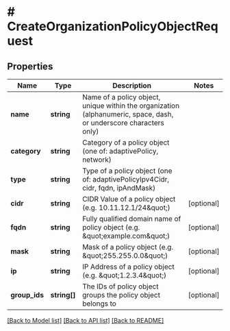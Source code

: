 # # CreateOrganizationPolicyObjectRequest

## Properties

Name | Type | Description | Notes
------------ | ------------- | ------------- | -------------
**name** | **string** | Name of a policy object, unique within the organization (alphanumeric, space, dash, or underscore characters only) |
**category** | **string** | Category of a policy object (one of: adaptivePolicy, network) |
**type** | **string** | Type of a policy object (one of: adaptivePolicyIpv4Cidr, cidr, fqdn, ipAndMask) |
**cidr** | **string** | CIDR Value of a policy object (e.g. 10.11.12.1/24\&quot;) | [optional]
**fqdn** | **string** | Fully qualified domain name of policy object (e.g. \&quot;example.com\&quot;) | [optional]
**mask** | **string** | Mask of a policy object (e.g. \&quot;255.255.0.0\&quot;) | [optional]
**ip** | **string** | IP Address of a policy object (e.g. \&quot;1.2.3.4\&quot;) | [optional]
**group_ids** | **string[]** | The IDs of policy object groups the policy object belongs to | [optional]

[[Back to Model list]](../../README.md#models) [[Back to API list]](../../README.md#endpoints) [[Back to README]](../../README.md)
